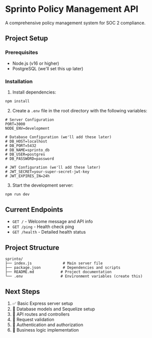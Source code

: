 # Sprinto Policy Management API

A comprehensive policy management system for SOC 2 compliance.

## Project Setup

### Prerequisites
- Node.js (v16 or higher)
- PostgreSQL (we'll set this up later)

### Installation

1. Install dependencies:
```bash
npm install
```

2. Create a `.env` file in the root directory with the following variables:
```env
# Server Configuration
PORT=3000
NODE_ENV=development

# Database Configuration (we'll add these later)
# DB_HOST=localhost
# DB_PORT=5432
# DB_NAME=sprinto_db
# DB_USER=postgres
# DB_PASSWORD=password

# JWT Configuration (we'll add these later)
# JWT_SECRET=your-super-secret-jwt-key
# JWT_EXPIRES_IN=24h
```

3. Start the development server:
```bash
npm run dev
```

## Current Endpoints

- `GET /` - Welcome message and API info
- `GET /ping` - Health check ping
- `GET /health` - Detailed health status

## Project Structure

```
sprinto/
├── index.js              # Main server file
├── package.json          # Dependencies and scripts
├── README.md            # Project documentation
└── .env                 # Environment variables (create this)
```

## Next Steps

1. ✅ Basic Express server setup
2. 🔄 Database models and Sequelize setup
3. 🔄 API routes and controllers
4. 🔄 Request validation
5. 🔄 Authentication and authorization
6. 🔄 Business logic implementation 